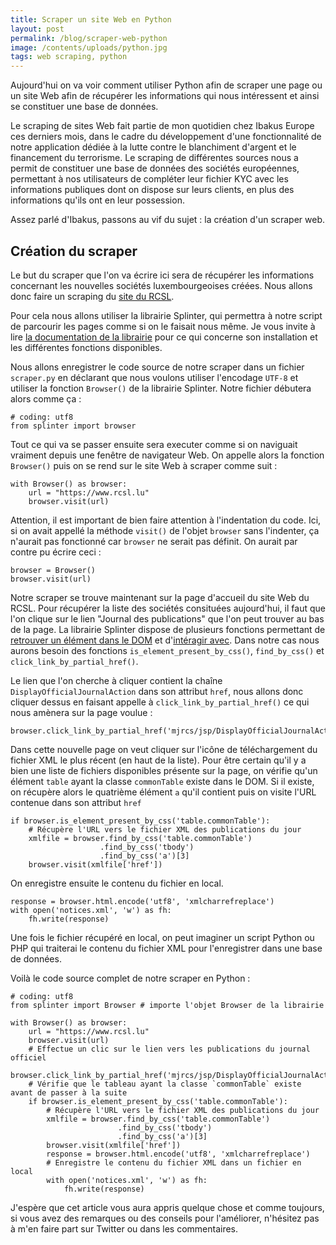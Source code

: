 ```yaml
---
title: Scraper un site Web en Python
layout: post
permalink: /blog/scraper-web-python
image: /contents/uploads/python.jpg
tags: web scraping, python
---
```

Aujourd'hui on va voir comment utiliser Python afin de scraper une page ou un site Web afin de récupérer les informations qui nous intéressent et ainsi se constituer une base de données.

Le scraping de sites Web fait partie de mon quotidien chez Ibakus Europe ces derniers mois, dans le cadre du développement d'une fonctionnalité de notre application dédiée à la lutte contre le blanchiment d'argent et le financement du terrorisme.
Le scraping de différentes sources nous a permit de constituer une base de données des sociétés européennes, permettant à nos utilisateurs de compléter leur fichier KYC avec les informations publiques dont on dispose sur leurs clients, en plus des informations qu'ils ont en leur possession.

Assez parlé d'Ibakus, passons au vif du sujet : la création d'un scraper web.

## Création du scraper
Le but du scraper que l'on va écrire ici sera de récupérer les informations concernant les nouvelles sociétés luxembourgeoises créées. Nous allons donc faire un scraping du [site du RCSL](https://www.rcsl.lu/).

Pour cela nous allons utiliser la librairie Splinter, qui permettra à notre script de parcourir les pages comme si on le faisait nous même. Je vous invite à lire [la documentation de la librairie](http://splinter.readthedocs.io/en/latest/) pour ce qui concerne son installation et les différentes fonctions disponibles.

Nous allons enregistrer le code source de notre scraper dans un fichier `scraper.py` en déclarant que nous voulons utiliser l'encodage `UTF-8` et utiliser la fonction `Browser()` de la librairie Splinter. Notre fichier débutera alors comme ça :

    # coding: utf8
    from splinter import browser

Tout ce qui va se passer ensuite sera executer comme si on naviguait vraiment depuis une fenêtre de navigateur Web. On appelle alors la fonction `Browser()` puis on se rend sur le site Web à scraper comme suit :

    with Browser() as browser:
        url = "https://www.rcsl.lu"
        browser.visit(url)

Attention, il est important de bien faire attention à l'indentation du code. Ici, si on avait appellé la méthode `visit()` de l'objet `browser` sans l'indenter, ça n'aurait pas fonctionné car `browser` ne serait pas définit.
On aurait par contre pu écrire ceci :

    browser = Browser()
    browser.visit(url)

Notre scraper se trouve maintenant sur la page d'accueil du site Web du RCSL. Pour récupérer la liste des sociétés consituées aujourd'hui, il faut que l'on clique sur le lien "Journal des publications" que l'on peut trouver au bas de la page. La librairie Splinter dispose de plusieurs fonctions permettant de [retrouver un élément dans le DOM](http://splinter.readthedocs.io/en/latest/finding.html) et d'[intéragir avec](http://splinter.readthedocs.io/en/latest/elements-in-the-page.html). Dans notre cas nous aurons besoin des fonctions `is_element_present_by_css()`, `find_by_css()` et `click_link_by_partial_href()`.

Le lien que l'on cherche à cliquer contient la chaîne `DisplayOfficialJournalAction` dans son attribut `href`, nous allons donc cliquer dessus en faisant appelle à `click_link_by_partial_href()` ce qui nous amènera sur la page voulue :

    browser.click_link_by_partial_href('mjrcs/jsp/DisplayOfficialJournalAction')

Dans cette nouvelle page on veut cliquer sur l'icône de téléchargement du fichier XML le plus récent (en haut de la liste).
Pour être certain qu'il y a bien une liste de fichiers disponibles présente sur la page, on vérifie qu'un élément `table` ayant la classe `commonTable` existe dans le DOM. Si il existe, on récupère alors le quatrième élément `a` qu'il contient puis on visite l'URL contenue dans son attribut `href`

    if browser.is_element_present_by_css('table.commonTable'):
        # Récupère l'URL vers le fichier XML des publications du jour
        xmlfile = browser.find_by_css('table.commonTable')
                        .find_by_css('tbody')
                        .find_by_css('a')[3]
        browser.visit(xmlfile['href'])

On enregistre ensuite le contenu du fichier en local.

    response = browser.html.encode('utf8', 'xmlcharrefreplace')
    with open('notices.xml', 'w') as fh:
        fh.write(response)

Une fois le fichier récupéré en local, on peut imaginer un script Python ou PHP qui traiterai le contenu du fichier XML pour l'enregistrer dans une base de données.

Voilà le code source complet de notre scraper en Python :

    # coding: utf8
    from splinter import Browser # importe l'objet Browser de la librairie

    with Browser() as browser:
        url = "https://www.rcsl.lu"
        browser.visit(url)
        # Effectue un clic sur le lien vers les publications du journal officiel
        browser.click_link_by_partial_href('mjrcs/jsp/DisplayOfficialJournalAction')
        # Vérifie que le tableau ayant la classe `commonTable` existe avant de passer à la suite
        if browser.is_element_present_by_css('table.commonTable'):
            # Récupère l'URL vers le fichier XML des publications du jour
            xmlfile = browser.find_by_css('table.commonTable')
                            .find_by_css('tbody')
                            .find_by_css('a')[3]
            browser.visit(xmlfile['href'])
            response = browser.html.encode('utf8', 'xmlcharrefreplace')
            # Enregistre le contenu du fichier XML dans un fichier en local
            with open('notices.xml', 'w') as fh:
                fh.write(response)

J'espère que cet article vous aura appris quelque chose et comme toujours, si vous avez des remarques ou des conseils pour l'améliorer, n'hésitez pas à m'en faire part sur Twitter ou dans les commentaires.
